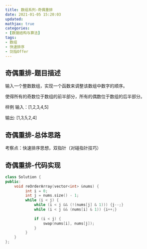 ```yaml
---
title: 数组系列-奇偶重排
date: 2021-01-05 15:20:03
updated:
mathjax: true
categories:
- [数据结构与算法]
tags: 
- 数组
- 快速排序
- 剑指Offer
---
```


## 奇偶重排-题目描述

输入一个整数数组，实现一个函数来调整该数组中数字的顺序。

使得所有的奇数位于数组的前半部分，所有的偶数位于数组的后半部分。

样例
输入：[1,2,3,4,5]

输出: [1,3,5,2,4]

<!-- more -->

## 奇偶重排-总体思路

考察点：快速排序思想，双指针（对碰指针技巧）

## 奇偶重排-代码实现

```cpp
class Solution {
public:
    void reOrderArray(vector<int> &nums) {
         int i = 0; 
         int j = nums.size() - 1;
         while (i < j) {
             while (i < j && (!(nums[j] & 1))) {j--;}
             while (i < j && (nums[i] & 1)) {i++;}
  
             if (i < j) {
                 swap(nums[i], nums[j]);
             }
         }
    }
};


```
